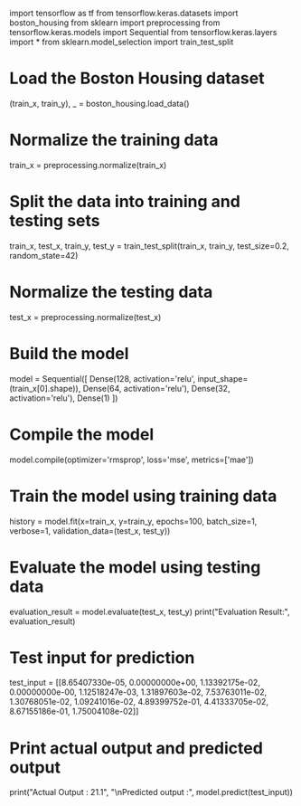 import tensorflow as tf
from tensorflow.keras.datasets import boston_housing
from sklearn import preprocessing
from tensorflow.keras.models import Sequential
from tensorflow.keras.layers import *
from sklearn.model_selection import train_test_split

# Load the Boston Housing dataset
(train_x, train_y), _ = boston_housing.load_data()

# Normalize the training data
train_x = preprocessing.normalize(train_x)

# Split the data into training and testing sets
train_x, test_x, train_y, test_y = train_test_split(train_x, train_y, test_size=0.2, random_state=42)

# Normalize the testing data
test_x = preprocessing.normalize(test_x)

# Build the model
model = Sequential([
    Dense(128, activation='relu', input_shape=(train_x[0].shape)),
    Dense(64, activation='relu'),
    Dense(32, activation='relu'),
    Dense(1)
])

# Compile the model
model.compile(optimizer='rmsprop', loss='mse', metrics=['mae'])

# Train the model using training data
history = model.fit(x=train_x, y=train_y, epochs=100, batch_size=1, verbose=1, validation_data=(test_x, test_y))

# Evaluate the model using testing data
evaluation_result = model.evaluate(test_x, test_y)
print("Evaluation Result:", evaluation_result)

# Test input for prediction
test_input = [[8.65407330e-05, 0.00000000e+00, 1.13392175e-02, 0.00000000e-00, 1.12518247e-03,
               1.31897603e-02, 7.53763011e-02, 1.30768051e-02, 1.09241016e-02, 4.89399752e-01,
               4.41333705e-02, 8.67155186e-01, 1.75004108e-02]]

# Print actual output and predicted output
print("Actual Output : 21.1", "\nPredicted output :", model.predict(test_input))
